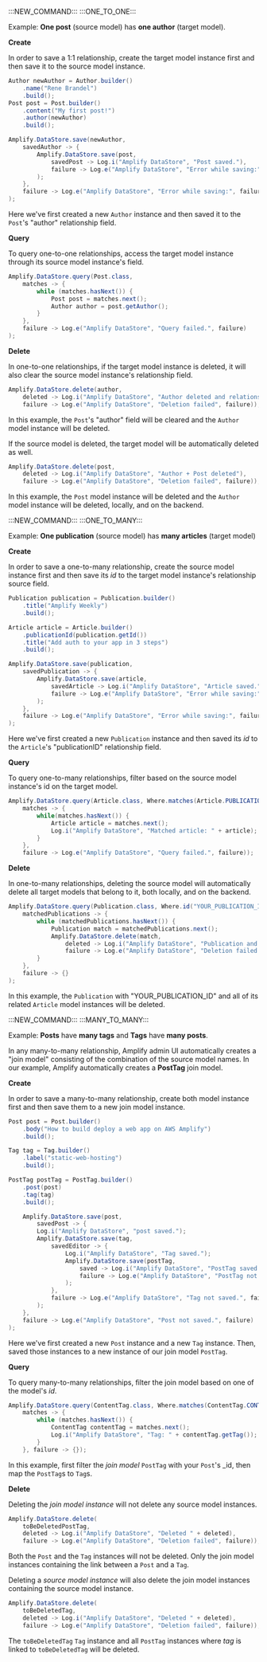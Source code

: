 :::NEW_COMMAND:::
:::ONE_TO_ONE:::

Example: **One post** (source model) has **one author** (target model).

**Create**

In order to save a 1:1 relationship, create the target model instance first and then save it to the source model instance.

```java
Author newAuthor = Author.builder()
    .name("Rene Brandel")
    .build();
Post post = Post.builder()
    .content("My first post!")
    .author(newAuthor)
    .build();

Amplify.DataStore.save(newAuthor,
    savedAuthor -> {
        Amplify.DataStore.save(post,
            savedPost -> Log.i("Amplify DataStore", "Post saved."),
            failure -> Log.e("Amplify DataStore", "Error while saving:", failure)
        );
    },
    failure -> Log.e("Amplify DataStore", "Error while saving:", failure)
);
```
Here we've first created a new `Author` instance and then saved it to the `Post`'s "author" relationship field.

**Query**

To query one-to-one relationships, access the target model instance through its source model instance's field.

```java
Amplify.DataStore.query(Post.class,
    matches -> {
        while (matches.hasNext()) {
            Post post = matches.next();
            Author author = post.getAuthor();
        }
    },
    failure -> Log.e("Amplify DataStore", "Query failed.", failure)
);
```

**Delete**

In one-to-one relationships, if the target model instance is deleted, it will also clear the source model instance's relationship field.

```java
Amplify.DataStore.delete(author,
    deleted -> Log.i("Amplify DataStore", "Author deleted and relationship cleared on Post"),
    failure -> Log.e("Amplify DataStore", "Deletion failed", failure));
```

In this example, the `Post`'s "author" field will be cleared and the `Author` model instance will be deleted.

If the source model is deleted, the target model will be automatically deleted as well.  

```java
Amplify.DataStore.delete(post,
    deleted -> Log.i("Amplify DataStore", "Author + Post deleted"),
    failure -> Log.e("Amplify DataStore", "Deletion failed", failure));
```

In this example, the `Post` model instance will be deleted and the `Author` model instance will be deleted, locally, and on the backend.

:::NEW_COMMAND:::
:::ONE_TO_MANY:::

Example: **One publication** (source model) has **many articles** (target model)

**Create**

In order to save a one-to-many relationship, create the source model instance first and then save its _id_ to the target model instance's relationship source field.

```java
Publication publication = Publication.builder()
    .title("Amplify Weekly")
    .build();

Article article = Article.builder()
    .publicationId(publication.getId())
    .title("Add auth to your app in 3 steps")
    .build();

Amplify.DataStore.save(publication,
    savedPublication -> {
        Amplify.DataStore.save(article,
            savedArticle -> Log.i("Amplify DataStore", "Article saved." + savedArticle),
            failure -> Log.e("Amplify DataStore", "Error while saving:", failure)
        );
    },
    failure -> Log.e("Amplify DataStore", "Error while saving:", failure)
);
```
Here we've first created a new `Publication` instance and then saved its _id_ to the `Article`'s "publicationID" relationship field.

**Query**

To query one-to-many relationships, filter based on the source model instance's id on the target model.

```java
Amplify.DataStore.query(Article.class, Where.matches(Article.PUBLICATION_ID.eq("YOUR_PUBLICATION_ID")),
    matches -> {
        while(matches.hasNext()) {
            Article article = matches.next();
            Log.i("Amplify DataStore", "Matched article: " + article);
        }
    },
    failure -> Log.e("Amplify DataStore", "Query failed.", failure));
```

**Delete**

In one-to-many relationships, deleting the source model will automatically delete all target models that belong to it, both locally, and on the backend.

```java
Amplify.DataStore.query(Publication.class, Where.id("YOUR_PUBLICATION_ID"),
    matchedPublications -> {
        while (matchedPublications.hasNext()) {
            Publication match = matchedPublications.next();
            Amplify.DataStore.delete(match,
                deleted -> Log.i("Amplify DataStore", "Publication and all related Article instances deleted"),
                failure -> Log.e("Amplify DataStore", "Deletion failed.", failure));
        }
    },
    failure -> {}
);
```

In this example, the `Publication` with "YOUR_PUBLICATION_ID" and all of its related `Article` model instances will be deleted.

:::NEW_COMMAND:::
:::MANY_TO_MANY:::

Example: **Posts** have **many tags** and **Tags** have **many posts**. 

In any many-to-many relationship, Amplify admin UI automatically creates a "join model" consisting of the combination of the source model names. In our example, Amplify automatically creates a **PostTag** join model.

**Create**

In order to save a many-to-many relationship, create both model instance first and then save them to a new join model instance.

```java
Post post = Post.builder()
    .body("How to build deploy a web app on AWS Amplify")
    .build();

Tag tag = Tag.builder()
    .label("static-web-hosting")
    .build();

PostTag postTag = PostTag.builder()
    .post(post)
    .tag(tag)
    .build();

    Amplify.DataStore.save(post,
        savedPost -> {
        Log.i("Amplify DataStore", "post saved.");
        Amplify.DataStore.save(tag,
            savedEditor -> {
                Log.i("Amplify DataStore", "Tag saved.");
                Amplify.DataStore.save(postTag,
                    saved -> Log.i("Amplify DataStore", "PostTag saved."),
                    failure -> Log.e("Amplify DataStore", "PostTag not saved.", failure)
                );
            },
            failure -> Log.e("Amplify DataStore", "Tag not saved.", failure)
        );
    },
    failure -> Log.e("Amplify DataStore", "Post not saved.", failure)
);
```

Here we've first created a new `Post` instance and a new `Tag` instance. Then, saved those instances to a new instance of our join model `PostTag`.

**Query**

To query many-to-many relationships, filter the join model based on one of the model's _id_.

```java
Amplify.DataStore.query(ContentTag.class, Where.matches(ContentTag.CONTENT.eq("YOUR_CONTENT_ID")),
    matches -> {
        while (matches.hasNext()) {
            ContentTag contentTag = matches.next();
            Log.i("Amplify DataStore", "Tag: " + contentTag.getTag());
        }
    }, failure -> {});
```

In this example, first filter the _join model_ `PostTag` with your `Post`'s _id, then map the `PostTag`s to `Tag`s.

**Delete**

Deleting the _join model instance_ will not delete any source model instances.

```java
Amplify.DataStore.delete(
    toBeDeletedPostTag,
    deleted -> Log.i("Amplify DataStore", "Deleted " + deleted),
    failure -> Log.e("Amplify DataStore", "Deletion failed", failure));
```
Both the `Post` and the `Tag` instances will not be deleted. Only the join model instances containing the link between a `Post` and a `Tag`.  

Deleting a _source model instance_ will also delete the join model instances containing the source model instance.
```java
Amplify.DataStore.delete(
    toBeDeletedTag,
    deleted -> Log.i("Amplify DataStore", "Deleted " + deleted),
    failure -> Log.e("Amplify DataStore", "Deletion failed", failure));

```
The `toBeDeletedTag` `Tag` instance and all `PostTag` instances where _tag_ is linked to `toBeDeletedTag` will be deleted.
